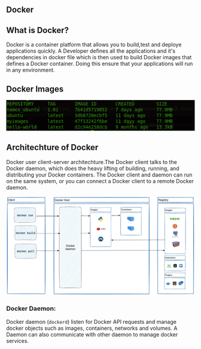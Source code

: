 ## Docker

## What is Docker?
Docker is a container platform that allows you to build,test and deploye applications quickly. A Developer defines all the applications and it's dependencies in docker file which is then used to build Docker images that defines a Docker container. Doing this ensure that your applications will run in any environment.

## Docker Images

![Image of Docker images](docker_images.png)

## Architechture of Docker

Docker user client-server architechture.The Docker client talks to the Docker daemon, which does the heavy lifting of building, running, and distributing your Docker containers. The Docker client and daemon can run on the same system, or you can connect a Docker client to a remote Docker daemon.

<img src="docker_architechture_image.png">

### Docker Daemon:
Docker daemon (`dockerd`) listen for Docker API requests and manage docker objects such as images, containers, networks and volumes. A Daemon can also communicate with other daemon to manage docker services.